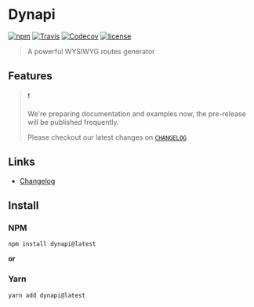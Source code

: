 Dynapi
======

[![npm](https://img.shields.io/npm/v/dynapi.svg)](https://www.npmjs.com/package/dynapi)
[![Travis](https://img.shields.io/travis/shirohana/dynapi.svg)](https://www.npmjs.com/package/dynapi)
[![Codecov](https://img.shields.io/codecov/c/github/shirohana/dynapi/dev.svg)](https://codecov.io/gh/shirohana/dynapi/branch/dev)
[![license](https://img.shields.io/npm/l/dynapi.svg)](https://www.npmjs.com/package/dynapi)

> A powerful WYSIWYG routes generator

Features
--------

> :exclamation:
>
> We're preparing documentation and examples now, the pre-release will be published frequently.
>
> Please checkout our latest changes on [`CHANGELOG`][changelog]

Links
-----

- [Changelog][changelog]

Install
-------

### NPM

```
npm install dynapi@latest
```

__or__

### Yarn

```
yarn add dynapi@latest
```

[github]: https://github.com/shirohana/dynapi
[changelog]: https://github.com/shirohana/dynapi/blob/dev/CHANGELOG.md
